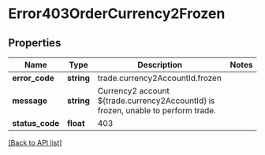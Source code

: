 # Error403OrderCurrency2Frozen

## Properties

Name | Type | Description | Notes
------------ | ------------- | ------------- | -------------
**error_code** | **string** | trade.currency2AccountId.frozen |
**message** | **string** | Currency2 account ${trade.currency2AccountId} is frozen, unable to perform trade. |
**status_code** | **float** | 403 |

[[Back to API list]](../../README.md#api-endpoints)
